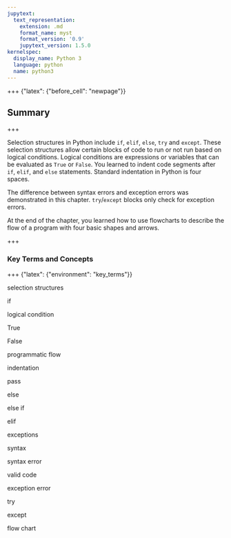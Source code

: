 ```yaml
---
jupytext:
  text_representation:
    extension: .md
    format_name: myst
    format_version: '0.9'
    jupytext_version: 1.5.0
kernelspec:
  display_name: Python 3
  language: python
  name: python3
---
```


+++ {"latex": {"before_cell": "newpage"}}

## Summary

+++

Selection structures in Python include ```if```, ```elif```, ```else```, ```try``` and ```except```. These selection structures allow certain blocks of code to run or not run based on logical conditions. Logical conditions are expressions or variables that can be evaluated as ```True``` or ```False```.  You learned to indent code segments after ```if```, ```elif```, and ```else``` statements. Standard indentation in Python is four spaces.

The difference between syntax errors and exception errors was demonstrated in this chapter. ```try```/```except``` blocks only check for exception errors.

At the end of the chapter, you learned how to use flowcharts to describe the flow of a program with four basic shapes and arrows.

+++

### Key Terms and Concepts

+++ {"latex": {"environment": "key_terms"}}

selection structures

if

logical condition

True

False

programmatic flow

indentation

pass

else

else if

elif

exceptions

syntax

syntax error

valid code

exception error

try

except

flow chart

```{code-cell} ipython3

```

